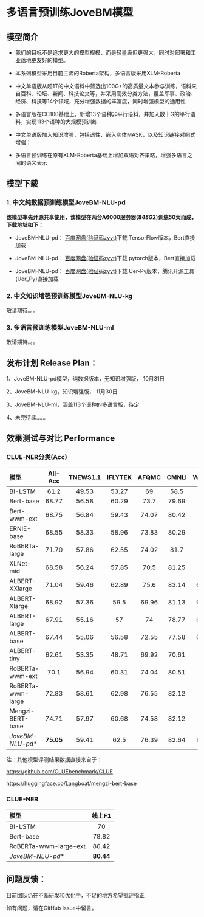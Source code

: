 
# 多语言预训练JoveBM模型

## 模型简介
* 我们的目标不是追求更大的模型规模，而是轻量级但更强大，同时对部署和工业落地更友好的模型。

* 本系列模型采用目前主流的Roberta架构，多语言版采用XLM-Roberta

* 中文单语版从超1T的中文语料中筛选出100G+的高质量文本参与训练，语料来自百科、论坛、新闻、科技论文等，并采用高效分类方法，覆盖军事、政治、经济、科技等14个领域，充分增强数据的丰富度，同时增强模型的通用性

* 多语言版在CC100基础上，新增13个语种非平行语料，并加入数十G的平行语料，实现113个语种的大规模预训练

* 中文单语版加入知识增强，包括词性、嵌入实体MASK，以及知识链接对照式增强；

* 多语言预训练在原有XLM-Roberta基础上增加双语对齐策略，增强多语言之间的语义表示
         
## 模型下载
### 1. 中文纯数据预训练模型JoveBM-NLU-pd
**该模型率先开源共享使用，该模型在两台A6000服务器(8*48G*2)训练50天而成，下载地址如下：**

* JoveBM-NLU-pd： <a href="https://pan.baidu.com/s/19k-5aLOe4pW_1qu8yAcBwA">百度网盘(验证码zyyt)</a>下载 TensorFlow版本，Bert直接加载

* JoveBM-NLU-pd： <a href="https://pan.baidu.com/s/1CvWxKCwV3ltIsUWx6R9xlQ">百度网盘(验证码zyyt)</a>下载 pytorch版本，Bert直接加载

* JoveBM-NLU-pd： <a href="https://pan.baidu.com/s/1ZEtWBpbPBBXZcgSZqT67_w">百度网盘(验证码zyyt)</a>下载 Uer-Py版本，腾讯开源工具(Uer_Py)直接加载

### 2. 中文知识增强预训练模型JoveBM-NLU-kg

敬请期待。。。

### 3. 多语言预训练模型JoveBM-NLU-ml

敬请期待。。。

## 发布计划 Release Plan：
1、JoveBM-NLU-pd模型，纯数据版本，无知识增强版， 10月31日

2、JoveBM-NLU-kg，知识增强版， 11月30日

3、JoveBM-NLU-ml，涵盖113个语种的多语言版，待定

4、未完待续……

效果测试与对比 Performance 
-------------------------------------------------

###  CLUE-NER分类(Acc)

| 模型 | All-Acc | TNEWS1.1 | IFLYTEK | AFQMC | CMNLI | WSC1.1 | CSL |
| :------- | :---------: | :---------: | :---------: | :---------: | :---------: | :---------: | :---------: |
| BI-LSTM | 61.2 | 49.53 | 53.27 | 69 | 58.5 | 61.1 | 75.8 |
| Bert-base | 68.77 | 56.58 | 60.29 | 73.7 | 79.69 | 62 | 80.36 |
| Bert-wwm-ext | 68.75 | 56.84 | 59.43 | 74.07 | 80.42 | 61.1 | 80.63 |
| ERNIE-base | 68.55 | 58.33 | 58.96 | 73.83 | 80.29 | 60.8 | 79.1 |
| RoBERTa-large | 71.70 | 57.86 | 62.55 | 74.02 | 81.7 | 72.7 | 81.36 |
| XLNet-mid | 68.58 | 56.24 | 57.85 | 70.5 | 81.25 | 64.4 | 81.26 |
| ALBERT-XXlarge | 71.04 | 59.46 | 62.89 | 75.6 | 83.14 | 61.54 | 83.63 |
| ALBERT-Xlarge | 68.92 | 57.36 | 59.5 | 69.96 | 81.13 | 64.34 | 81.2 |
| ALBERT-large | 67.91 | 55.16 | 57 | 74 | 78.77 | 62.24 | 80.3 |
| ALBERT-base | 67.44 | 55.06 | 56.58 | 72.55 | 77.58 | 64.34 | 78.5 |
| ALBERT-tiny | 62.61 | 53.35 | 48.71 | 69.92 | 70.61 | 58.5 | 74.56 |
| RoBERTa-wwm-ext | 70.1 | 56.94 | 60.31 | 74.04 | 80.51 | 67.8 | 81 |
| RoBERTa-wwm-large | 72.83 | 58.61 | 62.98 | 76.55 | 82.12 | 74.6 | 82.13 |
| Mengzi-BERT-base | 74.71 | 57.97 | 60.68 | 74.58 | 82.12 | 87.5 | 85.4 |
| *JoveBM-NLU-pd** |  **75.05** | 59.41 | 62.5 | 76.39 | 82.64 | 84.54 | 84.9 |

注：其他模型评测结果数据直接来自于：

https://github.com/CLUEbenchmark/CLUE

https://huggingface.co/Langboat/mengzi-bert-base

### CLUE-NER

| 模型 | 线上F1 |
| :------- | :---------: |
| BI-LSTM | 70 |
| Bert-base | 78.82 | 
| RoBERTa-wwm-large-ext | 80.42 | 
| *JoveBM-NLU-pd** | **80.44** |

## 问题反馈：
目前团队仍在不断研发和优化中，不足的地方希望批评指正

如有问题，请在GitHub Issue中留言。
